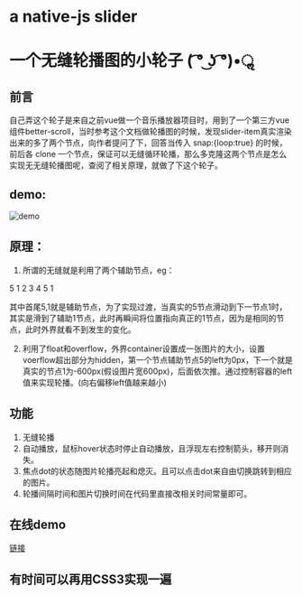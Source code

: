 # a native-js slider
# 一个无缝轮播图的小轮子 ( ͡° ͜ʖ ͡°)•ॢ

## 前言
自己弄这个轮子是来自之前vue做一个音乐播放器项目时，用到了一个第三方vue组件better-scroll，当时参考这个文档做轮播图的时候，发现slider-item真实渲染出来的多了两个节点，向作者提问了下，回答当传入 snap:{loop:true} 的时候，前后各 clone 一个节点，保证可以无缝循环轮播，那么多克隆这两个节点是怎么实现无无缝轮播图呢，查阅了相关原理，就做了下这个轮子。


## demo:
![demo](https://github.com/ZhangMingZhao1/a-native-js-slider/blob/master/demoGIF.gif)


## 原理：
1. 所谓的无缝就是利用了两个辅助节点，eg：

5 1 2 3 4 5 1

其中首尾5,1就是辅助节点，为了实现过渡，当真实的5节点滑动到下一节点1时，其实是滑到了辅助1节点，此时再瞬间将位置指向真正的1节点，因为是相同的节点，此时外界就看不到发生的变化。

2. 利用了float和overflow，外界container设置成一张图片的大小，设置voerflow超出部分为hidden，第一个节点辅助节点5的left为0px，下一个就是真实的节点1为-600px(假设图片宽600px)，后面依次推。通过控制容器的left值来实现轮播。(向右偏移left值越来越小)

## 功能
1. 无缝轮播
2. 自动播放，鼠标hover状态时停止自动播放，且浮现左右控制箭头，移开则消失。
3. 焦点dot的状态随图片轮播亮起和熄灭。且可以点击dot来自由切换跳转到相应的图片。
4. 轮播间隔时间和图片切换时间在代码里直接改相关时间常量即可。

## 在线demo
[链接](https://zhangmingzhao1.github.io/a-native-js-slider/index.html)

## 有时间可以再用CSS3实现一遍

